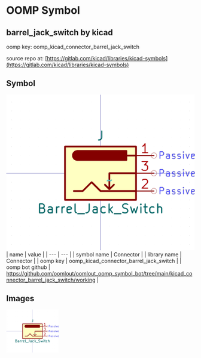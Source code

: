 # OOMP Symbol  
## barrel_jack_switch  by kicad  
  
oomp key: oomp_kicad_connector_barrel_jack_switch  
  
source repo at: [https://gitlab.com/kicad/libraries/kicad-symbols](https://gitlab.com/kicad/libraries/kicad-symbols)  
## Symbol  
  
[![working.png](working_600.png)](working.png)  
| name | value | 
| --- | --- | 
| symbol name | Connector | 
| library name | Connector | 
| oomp key | oomp_kicad_connector_barrel_jack_switch | 
| oomp bot github | https://github.com/oomlout/oomlout_oomp_symbol_bot/tree/main/kicad_connector_barrel_jack_switch/working | 
## Images  
  
[![working.png](working_140.png)](working.png)  
